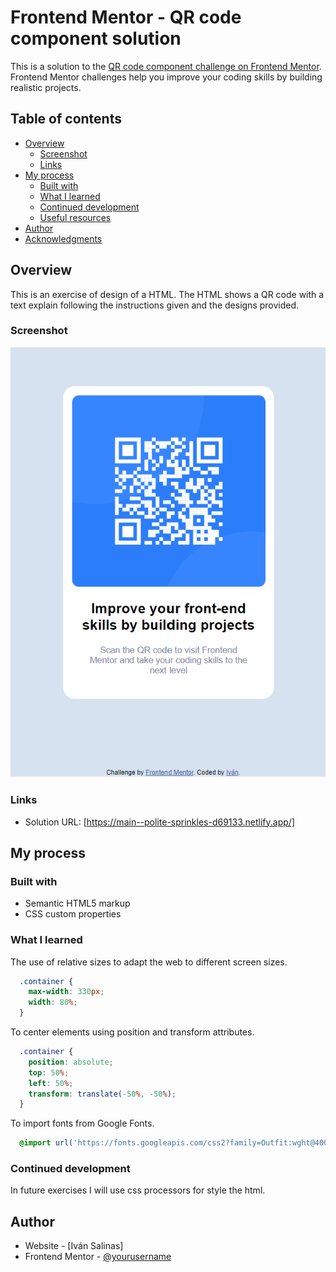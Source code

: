 # Frontend Mentor - QR code component solution

This is a solution to the [QR code component challenge on Frontend Mentor](https://www.frontendmentor.io/challenges/qr-code-component-iux_sIO_H). Frontend Mentor challenges help you improve your coding skills by building realistic projects. 

## Table of contents

- [Overview](#overview)
  - [Screenshot](#screenshot)
  - [Links](#links)
- [My process](#my-process)
  - [Built with](#built-with)
  - [What I learned](#what-i-learned)
  - [Continued development](#continued-development)
  - [Useful resources](#useful-resources)
- [Author](#author)
- [Acknowledgments](#acknowledgments)

## Overview

This is an exercise of design of a HTML.
The HTML shows a QR code with a text explain following the instructions given and the designs provided.

### Screenshot

![](./screenshot.png)

### Links

- Solution URL: [https://main--polite-sprinkles-d69133.netlify.app/]

## My process

### Built with

- Semantic HTML5 markup
- CSS custom properties

### What I learned

The use of relative sizes to adapt the web to different screen sizes.
```css
  .container {
    max-width: 330px;
    width: 80%;
  }
```
To center elements using position and transform attributes.
```css
  .container {
    position: absolute;
    top: 50%;
    left: 50%;
    transform: translate(-50%, -50%);
  }
```
To import fonts from Google Fonts.
```css
  @import url('https://fonts.googleapis.com/css2?family=Outfit:wght@400;700&family=Ubuntu:wght 290;400;500;700&display=swap');

```

### Continued development

In future exercises I will use css processors for style the html.

## Author

- Website - [Iván Salinas]
- Frontend Mentor - [@yourusername](https://www.frontendmentor.io/profile/ivansgarcia)
